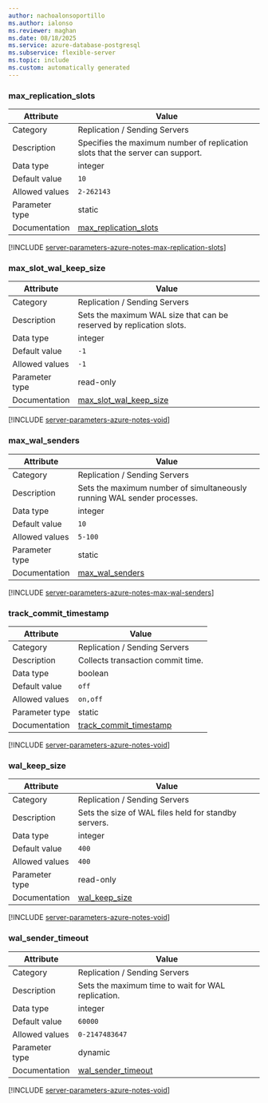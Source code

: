 ```yaml
---
author: nachoalonsoportillo
ms.author: ialonso
ms.reviewer: maghan
ms.date: 08/18/2025
ms.service: azure-database-postgresql
ms.subservice: flexible-server
ms.topic: include
ms.custom: automatically generated
---
```

### max_replication_slots

| Attribute | Value |
| --- | --- |
| Category | Replication / Sending Servers |
| Description | Specifies the maximum number of replication slots that the server can support. |
| Data type | integer |
| Default value | `10` |
| Allowed values | `2-262143` |
| Parameter type | static |
| Documentation | [max_replication_slots](https://www.postgresql.org/docs/16/runtime-config-replication.html#GUC-MAX-REPLICATION-SLOTS) |


[!INCLUDE [server-parameters-azure-notes-max-replication-slots](./server-parameters-azure-notes-max-replication-slots.md)]



### max_slot_wal_keep_size

| Attribute | Value |
| --- | --- |
| Category | Replication / Sending Servers |
| Description | Sets the maximum WAL size that can be reserved by replication slots. |
| Data type | integer |
| Default value | `-1` |
| Allowed values | `-1` |
| Parameter type | read-only |
| Documentation | [max_slot_wal_keep_size](https://www.postgresql.org/docs/16/runtime-config-replication.html#GUC-MAX-SLOT-WAL-KEEP-SIZE) |


[!INCLUDE [server-parameters-azure-notes-void](./server-parameters-azure-notes-void.md)]



### max_wal_senders

| Attribute | Value |
| --- | --- |
| Category | Replication / Sending Servers |
| Description | Sets the maximum number of simultaneously running WAL sender processes. |
| Data type | integer |
| Default value | `10` |
| Allowed values | `5-100` |
| Parameter type | static |
| Documentation | [max_wal_senders](https://www.postgresql.org/docs/16/runtime-config-replication.html#GUC-MAX-WAL-SENDERS) |


[!INCLUDE [server-parameters-azure-notes-max-wal-senders](./server-parameters-azure-notes-max-wal-senders.md)]



### track_commit_timestamp

| Attribute | Value |
| --- | --- |
| Category | Replication / Sending Servers |
| Description | Collects transaction commit time. |
| Data type | boolean |
| Default value | `off` |
| Allowed values | `on,off` |
| Parameter type | static |
| Documentation | [track_commit_timestamp](https://www.postgresql.org/docs/16/runtime-config-replication.html#GUC-TRACK-COMMIT-TIMESTAMP) |


[!INCLUDE [server-parameters-azure-notes-void](./server-parameters-azure-notes-void.md)]



### wal_keep_size

| Attribute | Value |
| --- | --- |
| Category | Replication / Sending Servers |
| Description | Sets the size of WAL files held for standby servers. |
| Data type | integer |
| Default value | `400` |
| Allowed values | `400` |
| Parameter type | read-only |
| Documentation | [wal_keep_size](https://www.postgresql.org/docs/16/runtime-config-replication.html#GUC-WAL-KEEP-SIZE) |


[!INCLUDE [server-parameters-azure-notes-void](./server-parameters-azure-notes-void.md)]



### wal_sender_timeout

| Attribute | Value |
| --- | --- |
| Category | Replication / Sending Servers |
| Description | Sets the maximum time to wait for WAL replication. |
| Data type | integer |
| Default value | `60000` |
| Allowed values | `0-2147483647` |
| Parameter type | dynamic |
| Documentation | [wal_sender_timeout](https://www.postgresql.org/docs/16/runtime-config-replication.html#GUC-WAL-SENDER-TIMEOUT) |


[!INCLUDE [server-parameters-azure-notes-void](./server-parameters-azure-notes-void.md)]



